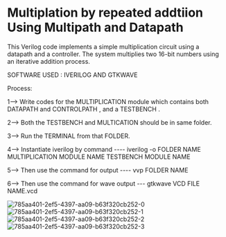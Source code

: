 # Multiplation by repeated addtiion Using Multipath and Datapath
This Verilog code implements a simple multiplication circuit using a datapath and a controller. The system multiplies two 16-bit numbers using an iterative addition process.


SOFTWARE USED : IVERILOG AND GTKWAVE

Process:

1--> Write codes for the MULTIPLICATION module which contains both DATAPATH and CONTROLPATH , and a TESTBENCH .

2--> Both the TESTBENCH and MULTICATION should be in same folder.

3--> Run the TERMINAL from that FOLDER.

4--> Instantiate iverilog by command ----  iverilog -o    FOLDER NAME    MULTIPLICATION MODULE NAME   TESTBENCH MODULE NAME

5--> Then use the command for output ----  vvp FOLDER NAME

6--> Then use the command for wave output --- gtkwave    VCD FILE NAME.vcd




![785aa401-2ef5-4397-aa09-b63f320cb252-0](https://github.com/user-attachments/assets/b8b1da5d-9459-47e1-8ef9-4a45e7572460)
![785aa401-2ef5-4397-aa09-b63f320cb252-1](https://github.com/user-attachments/assets/8baa2c0d-2f5c-4fb5-ba51-4496859e94b0)
![785aa401-2ef5-4397-aa09-b63f320cb252-2](https://github.com/user-attachments/assets/e1137bb9-b5b6-4594-9e50-3527df8a8f1f)
![785aa401-2ef5-4397-aa09-b63f320cb252-3](https://github.com/user-attachments/assets/a4eac59b-ce11-4511-abfc-857651c548e9)




